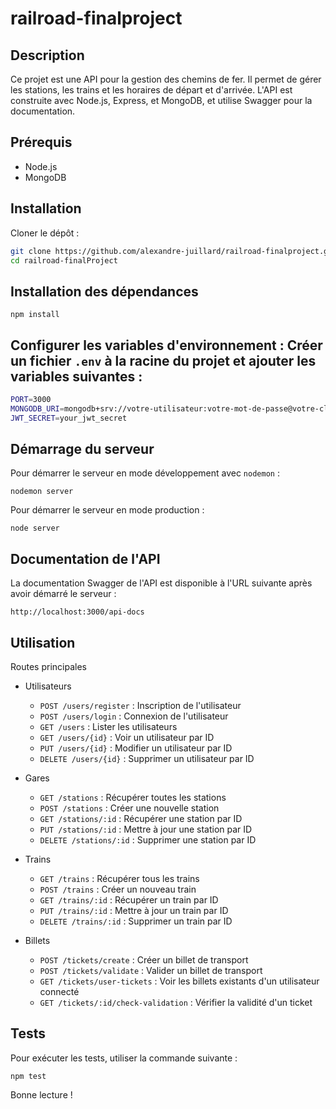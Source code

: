 ﻿# railroad-finalproject

## Description

Ce projet est une API pour la gestion des chemins de fer. Il permet de gérer les stations, les trains et les horaires de départ et d'arrivée. L'API est construite avec Node.js, Express, et MongoDB, et utilise Swagger pour la documentation.

## Prérequis

- Node.js
- MongoDB

## Installation

Cloner le dépôt :

```bash
git clone https://github.com/alexandre-juillard/railroad-finalproject.git
cd railroad-finalProject
```

## Installation des dépendances

`npm install`

## Configurer les variables d'environnement : Créer un fichier `.env` à la racine du projet et ajouter les variables suivantes :

```bash
PORT=3000
MONGODB_URI=mongodb+srv://votre-utilisateur:votre-mot-de-passe@votre-cluster.mongodb.net/votre-base-de-donnees
JWT_SECRET=your_jwt_secret
```

## Démarrage du serveur

Pour démarrer le serveur en mode développement avec `nodemon` :

`nodemon server`

Pour démarrer le serveur en mode production : 

`node server`

## Documentation de l'API

La documentation Swagger de l'API est disponible à l'URL suivante après avoir démarré le serveur :

`http://localhost:3000/api-docs`

## Utilisation

Routes principales

- Utilisateurs
    - `POST /users/register` : Inscription de l'utilisateur
    - `POST /users/login` : Connexion de l'utilisateur
    - `GET /users` : Lister les utilisateurs
    - `GET /users/{id}` : Voir un utilisateur par ID
    - `PUT /users/{id}` : Modifier un utilisateur par ID
    - `DELETE /users/{id}` : Supprimer un utilisateur par ID

- Gares
    - `GET /stations` : Récupérer toutes les stations
    - `POST /stations` : Créer une nouvelle station
    - `GET /stations/:id` : Récupérer une station par ID
    - `PUT /stations/:id` : Mettre à jour une station par ID
    - `DELETE /stations/:id` : Supprimer une station par ID

- Trains
    - `GET /trains` : Récupérer tous les trains
    - `POST /trains` : Créer un nouveau train
    - `GET /trains/:id` : Récupérer un train par ID
    - `PUT /trains/:id` : Mettre à jour un train par ID
    - `DELETE /trains/:id` : Supprimer un train par ID
 
- Billets
    - `POST /tickets/create` : Créer un billet de transport
    - `POST /tickets/validate` : Valider un billet de transport
    - `GET /tickets/user-tickets` : Voir les billets existants d'un utilisateur connecté
    - `GET /tickets/:id/check-validation` : Vérifier la validité d'un ticket

## Tests

Pour exécuter les tests, utiliser la commande suivante :

`npm test`

Bonne lecture !
